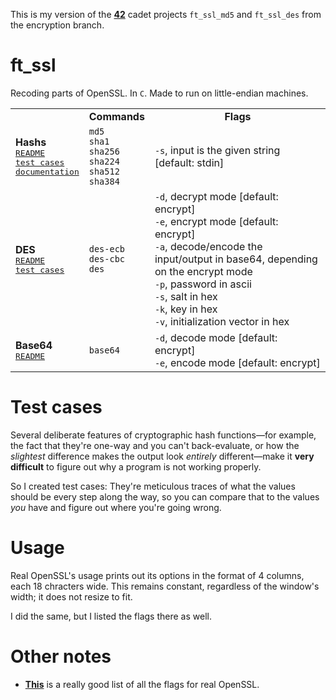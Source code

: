 This is my version of the **[42](https://www.42.us.org/)** cadet projects `ft_ssl_md5` and `ft_ssl_des` from the encryption branch.

# ft_ssl
Recoding parts of OpenSSL. In `C`. Made to run on little-endian machines.

<table style="vertical-align:center;">
	<tr align="center">
		<td><b></b></td>
		<td><b>Commands</b></td>
		<td><b>Flags</b></td>
	</tr>
	<tr>
		<td>
			<b>Hashs</b><br>
			<kbd><a href="./hashing_notes/README_hashing.md">README</a></kbd><br>
			<kbd><a href="./hashing_notes/test_cases">test cases</a></kbd><br>
			<kbd><a href="./hashing_notes/fancy_documentation">documentation</a></kbd>
		</td>
		<td>
			<code>md5</code><br>
			<code>sha1</code><br>
			<code>sha256</code><br>
			<code>sha224</code><br>
			<code>sha512</code><br>
			<code>sha384</code>
		</td>
		<td><code>-s</code>, input is the given string [default: stdin]</td>
	</tr>
	<tr>
		<td>
			<b>DES</b><br>
			<kbd><a href="./des_notes/README_des.md">README</a></kbd><br>
			<kbd><a href="./des_notes/test_cases">test cases</a></kbd>
		</td>
		<td>
			<code>des-ecb</code><br>
			<code>des-cbc</code><br>
			<code>des</code>
		</td>
		<td>
			<code>-d</code>, decrypt mode [default: encrypt]<br>
			<code>-e</code>, encrypt mode [default: encrypt]<br>
			<code>-a</code>, decode/encode the input/output in base64, depending on the encrypt mode<br>
			<code>-p</code>, password in ascii<br>
			<code>-s</code>, salt in hex<br>
			<code>-k</code>, key in hex<br>
			<code>-v</code>, initialization vector in hex
		</td>
	</tr>
		<tr>
		<td>
			<b>Base64</b><br>
			<kbd><a href="./base64_notes/README_base64.md">README</a></kbd>
		</td>
		<td><code>base64</code></td>
		<td>
			<code>-d</code>, decode mode [default: encrypt]<br>
			<code>-e</code>, encode mode [default: encrypt]
		</td>
	</tr>
</table>

# Test cases
Several deliberate features of cryptographic hash functions—for example, the fact that they're one-way and you can't back-evaluate, or how the _slightest_ difference makes the output look _entirely_ different—make it **very difficult** to figure out why a program is not working properly.

So I created test cases: They're meticulous traces of what the values should be every step along the way, so you can compare that to the values _you_ have and figure out where you're going wrong.

# Usage
Real OpenSSL's usage prints out its options in the format of 4 columns, each 18 chracters wide. This remains constant, regardless of the window's width; it does not resize to fit.

I did the same, but I listed the flags there as well.

# Other notes
* **[This](https://wiki.openssl.org/index.php/Enc)** is a really good list of all the flags for real OpenSSL.
